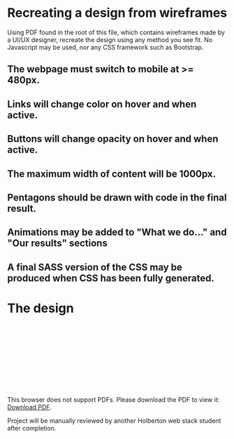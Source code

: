 # Recreating a design from wireframes
Using PDF found in the root of this file, which contains wireframes made by a UI/UX designer, recreate the design using any method you see fit. 
No Javascript may be used, nor any CSS framework such as Bootstrap. 

## The webpage must switch to mobile at >= 480px.
## Links will change color on hover and when active.
## Buttons will change opacity on hover and when active.
## The maximum width of content will be 1000px.
## Pentagons should be drawn with code in the final result. 
## Animations may be added to "What we do..." and "Our results" sections
## A final SASS version of the CSS may be produced when CSS has been fully generated. 

# The design
<object data="https://github.com/nelsfichera/holberton-headphones/blob/c4f7b6b0aa1a4f27ee788de3d4b13da628e1ff4e/Holberton%20School%20-%20Headphone%20company%20(Copy).pdf" type="application/pdf" width="700px" height="700px">
    <embed src="https://github.com/nelsfichera/holberton-headphones/blob/c4f7b6b0aa1a4f27ee788de3d4b13da628e1ff4e/Holberton%20School%20-%20Headphone%20company%20(Copy).pdf">
        <p>This browser does not support PDFs. Please download the PDF to view it: <a href="https://github.com/nelsfichera/holberton-headphones/blob/c4f7b6b0aa1a4f27ee788de3d4b13da628e1ff4e/Holberton%20School%20-%20Headphone%20company%20(Copy).pdf">Download PDF</a>.</p>
    </embed>
</object>

Project will be manually reviewed by another Holberton web stack student after completion. 